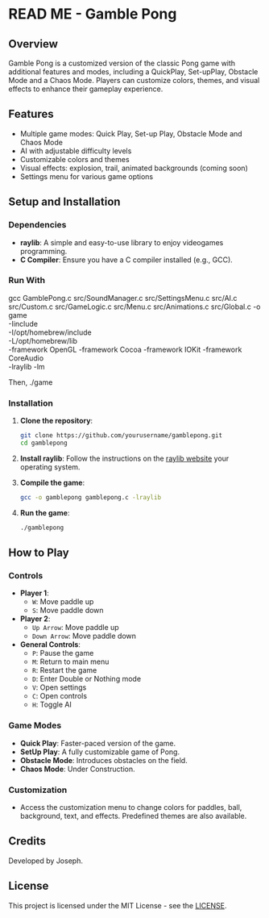 # READ ME - Gamble Pong
## Overview
Gamble Pong is a customized version of the classic Pong game with additional features and modes, including a QuickPlay, Set-upPlay, Obstacle Mode and a Chaos Mode. Players can customize colors, themes, and visual effects to enhance their gameplay experience.

## Features
- Multiple game modes: Quick Play, Set-up Play, Obstacle Mode and Chaos Mode
- AI with adjustable difficulty levels
- Customizable colors and themes
- Visual effects: explosion, trail, animated backgrounds (coming soon)
- Settings menu for various game options

## Setup and Installation

### Dependencies
- **raylib**: A simple and easy-to-use library to enjoy videogames programming.
- **C Compiler**: Ensure you have a C compiler installed (e.g., GCC).

### Run With
gcc GamblePong.c src/SoundManager.c src/SettingsMenu.c src/AI.c src/Custom.c src/GameLogic.c src/Menu.c src/Animations.c src/Global.c -o game \
-Iinclude \
-I/opt/homebrew/include \
-L/opt/homebrew/lib \
-framework OpenGL -framework Cocoa -framework IOKit -framework CoreAudio \
-lraylib -lm

Then,
  ./game

### Installation
1. **Clone the repository**:
    ```sh
    git clone https://github.com/yourusername/gamblepong.git
    cd gamblepong
    ```

2. **Install raylib**:
    Follow the instructions on the [raylib website](https://www.raylibr) your operating system.

3. **Compile the game**:
    ```sh
    gcc -o gamblepong gamblepong.c -lraylib
    ```

4. **Run the game**:
    ```sh
    ./gamblepong
    ```

## How to Play

### Controls
- **Player 1**: 
  - `W`: Move paddle up
  - `S`: Move paddle down
- **Player 2**: 
  - `Up Arrow`: Move paddle up
  - `Down Arrow`: Move paddle down
- **General Controls**:
  - `P`: Pause the game
  - `M`: Return to main menu
  - `R`: Restart the game
  - `D`: Enter Double or Nothing mode
  - `V`: Open settings
  - `C`: Open controls
  - `H`: Toggle AI

### Game Modes
- **Quick Play**: Faster-paced version of the game.
- **SetUp Play**: A fully customizable game of Pong.
- **Obstacle Mode**: Introduces obstacles on the field.
- **Chaos Mode**: Under Construction.


### Customization
- Access the customization menu to change colors for paddles, ball, background, text, and effects. Predefined themes are also available.

## Credits
Developed by Joseph.

## License
This project is licensed under the MIT License - see the [LICENSE](LICENSEdetails).

